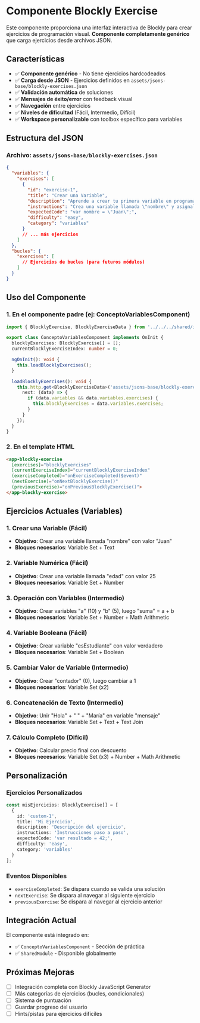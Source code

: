 # Componente Blockly Exercise

Este componente proporciona una interfaz interactiva de Blockly para crear ejercicios de programación visual. **Componente completamente genérico** que carga ejercicios desde archivos JSON.

## Características

- ✅ **Componente genérico** - No tiene ejercicios hardcodeados
- ✅ **Carga desde JSON** - Ejercicios definidos en `assets/jsons-base/blockly-exercises.json`
- ✅ **Validación automática** de soluciones
- ✅ **Mensajes de éxito/error** con feedback visual
- ✅ **Navegación** entre ejercicios
- ✅ **Niveles de dificultad** (Fácil, Intermedio, Difícil)
- ✅ **Workspace personalizable** con toolbox específico para variables

## Estructura del JSON

### Archivo: `assets/jsons-base/blockly-exercises.json`

```json
{
  "variables": {
    "exercises": [
      {
        "id": "exercise-1",
        "title": "Crear una Variable",
        "description": "Aprende a crear tu primera variable en programación.",
        "instructions": "Crea una variable llamada \"nombre\" y asígnale el valor \"Juan\".",
        "expectedCode": "var nombre = \"Juan\";",
        "difficulty": "easy",
        "category": "variables"
      }
      // ... más ejercicios
    ]
  },
  "bucles": {
    "exercises": [
      // Ejercicios de bucles (para futuros módulos)
    ]
  }
}
```

## Uso del Componente

### 1. En el componente padre (ej: ConceptoVariablesComponent)

```typescript
import { BlocklyExercise, BlocklyExerciseData } from '../../../shared/interfaces/blockly.interface';

export class ConceptoVariablesComponent implements OnInit {
  blocklyExercises: BlocklyExercise[] = [];
  currentBlocklyExerciseIndex: number = 0;

  ngOnInit(): void {
    this.loadBlocklyExercises();
  }

  loadBlocklyExercises(): void {
    this.http.get<BlocklyExerciseData>('assets/jsons-base/blockly-exercises.json').subscribe({
      next: (data) => {
        if (data.variables && data.variables.exercises) {
          this.blocklyExercises = data.variables.exercises;
        }
      }
    });
  }
}
```

### 2. En el template HTML

```html
<app-blockly-exercise
  [exercises]="blocklyExercises"
  [currentExerciseIndex]="currentBlocklyExerciseIndex"
  (exerciseCompleted)="onExerciseCompleted($event)"
  (nextExercise)="onNextBlocklyExercise()"
  (previousExercise)="onPreviousBlocklyExercise()">
</app-blockly-exercise>
```

## Ejercicios Actuales (Variables)

### 1. Crear una Variable (Fácil)
- **Objetivo**: Crear una variable llamada "nombre" con valor "Juan"
- **Bloques necesarios**: Variable Set + Text

### 2. Variable Numérica (Fácil)
- **Objetivo**: Crear una variable llamada "edad" con valor 25
- **Bloques necesarios**: Variable Set + Number

### 3. Operación con Variables (Intermedio)
- **Objetivo**: Crear variables "a" (10) y "b" (5), luego "suma" = a + b
- **Bloques necesarios**: Variable Set + Number + Math Arithmetic

### 4. Variable Booleana (Fácil)
- **Objetivo**: Crear variable "esEstudiante" con valor verdadero
- **Bloques necesarios**: Variable Set + Boolean

### 5. Cambiar Valor de Variable (Intermedio)
- **Objetivo**: Crear "contador" (0), luego cambiar a 1
- **Bloques necesarios**: Variable Set (x2)

### 6. Concatenación de Texto (Intermedio)
- **Objetivo**: Unir "Hola" + " " + "María" en variable "mensaje"
- **Bloques necesarios**: Variable Set + Text + Text Join

### 7. Cálculo Completo (Difícil)
- **Objetivo**: Calcular precio final con descuento
- **Bloques necesarios**: Variable Set (x3) + Number + Math Arithmetic

## Personalización

### Ejercicios Personalizados
```typescript
const misEjercicios: BlocklyExercise[] = [
  {
    id: 'custom-1',
    title: 'Mi Ejercicio',
    description: 'Descripción del ejercicio',
    instructions: 'Instrucciones paso a paso',
    expectedCode: 'var resultado = 42;',
    difficulty: 'easy',
    category: 'variables'
  }
];
```

### Eventos Disponibles
- `exerciseCompleted`: Se dispara cuando se valida una solución
- `nextExercise`: Se dispara al navegar al siguiente ejercicio
- `previousExercise`: Se dispara al navegar al ejercicio anterior

## Integración Actual

El componente está integrado en:
- ✅ `ConceptoVariablesComponent` - Sección de práctica
- ✅ `SharedModule` - Disponible globalmente

## Próximas Mejoras

- [ ] Integración completa con Blockly JavaScript Generator
- [ ] Más categorías de ejercicios (bucles, condicionales)
- [ ] Sistema de puntuación
- [ ] Guardar progreso del usuario
- [ ] Hints/pistas para ejercicios difíciles
